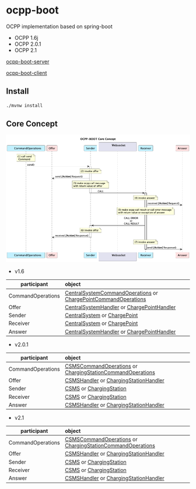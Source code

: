 # ocpp-boot 
OCPP implementation based on spring-boot

* OCPP 1.6j
* OCPP 2.0.1
* OCPP 2.1

[ocpp-boot-server](https://github.com/u2ware/ocpp-boot-server) 

[ocpp-boot-client](https://github.com/u2ware/ocpp-boot-client)


## Install 

```bash
./mvnw install
```


## Core Concept 
![OCPP-BOOT](./docs/core.png)


* v1.6

|participant|object|
|------|:---|
|CommandOperations |[CentralSystemCommandOperations]()  or [ChargePointCommandOperations]() |
|Offer | [CentralSystemHandler]() or [ChargePointHandler]() |
|Sender |[CentralSystem]() or [ChargePoint]() |
|Receiver |[CentralSystem]() or [ChargePoint]() |
|Answer | [CentralSystemHandler]() or [ChargePointHandler]() |



* v2.0.1

|participant|object|
|------|:---|
|CommandOperations |[CSMSCommandOperations]()  or [ChargingStationCommandOperations]() |
|Offer | [CSMSHandler]() or [ChargingStationHandler]() |
|Sender |[CSMS]() or [ChargingStation]() |
|Receiver |[CSMS]() or [ChargingStation]() |
|Answer | [CSMSHandler]() or [ChargingStationHandler]() |



* v2.1

|participant|object|
|------|:---|
|CommandOperations |[CSMSCommandOperations]()  or [ChargingStationCommandOperations]() |
|Offer | [CSMSHandler]() or [ChargingStationHandler]() |
|Sender |[CSMS]() or [ChargingStation]() |
|Receiver |[CSMS]() or [ChargingStation]() |
|Answer | [CSMSHandler]() or [ChargingStationHandler]() |




